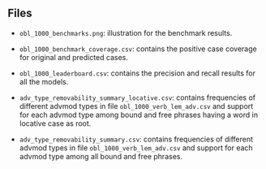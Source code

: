 ## Files

* `obl_1000_benchmarks.png`: illustration for the benchmark results.

* `obl_1000_benchmark_coverage.csv`: contains the positive case coverage for original and predicted cases.

* `obl_1000_leaderboard.csv`: contains the precision and recall results for all the models.

* `adv_type_removability_summary_locative.csv`: contains frequencies of different advmod types in file `obl_1000_verb_lem_adv.csv` and support for each advmod type among bound and free phrases having a word in locative case as root.

* `adv_type_removability_summary.csv`: contains frequencies of different advmod types in file `obl_1000_verb_lem_adv.csv` and support for each advmod type among all bound and free phrases.







